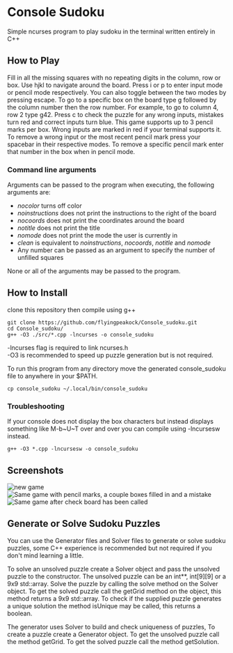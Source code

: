 # Console Sudoku

Simple ncurses program to play sudoku in the terminal
written entirely in C++

## How to Play
Fill in all the missing squares with no repeating digits in
the column, row or box.
Use hjkl to navigate around the board.
Press i or p to enter input mode or pencil mode respectively.
You can also toggle between the two modes by pressing escape.
To go to a specific box on the board type g followed by the 
column number then the row number. For example, to go to 
column 4, row 2 type g42. Press c to check the puzzle for any wrong
inputs, mistakes turn red and correct inputs turn blue.
This game supports up to 3 pencil marks per box.
Wrong inputs are marked in red if your terminal supports it.
To remove a wrong input or the most recent pencil mark press
your spacebar in their respective modes.
To remove a specific pencil mark enter that number in the box
when in pencil mode.

### Command line arguments
Arguments can be passed to the program when executing, the
following arguments are:    
* _nocolor_ turns off color   
* _noinstructions_ does not print the instructions to the right of the board    
* _nocoords_ does not print the coordinates around the board    
* _notitle_ does not print the title    
* _nomode_ does not print the mode the user is currently in
* _clean_ is equivalent to _noinstructions_, _nocoords_, _notitle_ and _nomode_    
* Any number can be passed as an argument to specify the number of unfilled squares

None or all of the arguments may be passed to the program.

## How to Install
clone this repository then compile using g++     
```
git clone https://github.com/flyingpeakock/Console_sudoku.git
cd Console_sudoku/
g++ -O3 ./src/*.cpp -lncurses -o console_sudoku
```
-lncurses flag is required to link ncurses.h   
-O3 is recommended to speed up puzzle generation but is not required.   

To run this program from any directory move the generated
console_sudoku file to anywhere in your $PATH.
```
cp console_sudoku ~/.local/bin/console_sudoku
```

### Troubleshooting
If your console does not display the box characters but 
instead displays something like M-b\~U\~T over and over you 
can compile using -lncursesw instead.
```
g++ -O3 *.cpp -lncursesw -o console_sudoku
```

## Screenshots
![new game](https://imgur.com/awu4dbQ.png)
![Same game with pencil marks, a couple boxes filled in and a mistake](https://imgur.com/ooYHXm0.png)
![Same game after check board has been called](https://imgur.com/vF97N1b.png)

## Generate or Solve Sudoku Puzzles
You can use the Generator files and Solver files to generate
or solve sudoku puzzles, some C++ experience is recommended
but not required if you don't mind learning a little.

To solve an unsolved puzzle create a Solver object and pass the 
unsolved puzzle to the constructor. The unsolved puzzle
can be an int\*\*, int[9][9] or a 9x9 std::array. Solve the 
puzzle by calling the solve method on the Solver object.
To get the solved puzzle call the getGrid method on the object,
this method returns a 9x9 std::array. 
To check if the supplied puzzle generates a unique solution 
the method isUnique may be called, this returns a boolean.

The generator uses Solver to build and check uniqueness of puzzles,
To create a puzzle create a Generator object. To get the unsolved
puzzle call the method getGrid. To get the solved puzzle call the
method getSolution.

